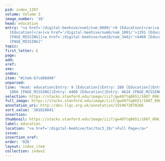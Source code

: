 ```yaml
---
pid: index_1207
volume: Volume 3
image_number: '18'
head: education
entry: "<a href='/digital-beehive/num1/num_0009/'>9 [Education]</a>|<a href='/digital-beehive/num2/num_0315/'>280
  [Education]</a>|<a href='/digital-beehive/num6/num_1801/'>1291 [Education]</a>|1866
  [PAGE_MISSING]|<a href='/digital-beehive/num10/num_3442/'>4460 [Education]</a>|4624
  [PAGE_MISSING]"
topic:
first_letter: E
page:
add:
xref:
see:
index:
item: "#item-b7cd88d40"
unparsed:
line: 'Head: education|Entry: 9 [Education]|Entry: 280 [Education]|Entry: 1291 [Education]|Entry:
  1866 [PAGE_MISSING]|Entry: 4460 [Education]|Entry: 4624 [PAGE_MISSING]|#item-b7cd88d40'
selection: https://stacks.stanford.edu/image/iiif/gw497tq8651/1607_0961/1110,841,889,224/full/0/default.jpg
full_image: https://stacks.stanford.edu/image/iiif/gw497tq8651/1607_0961/full/full/0/default.jpg
annotation_uri: http://dev.llgc.org.uk/annotation/1559672878266
sort_value: '301820841'
insertion:
thumbnail: https://stacks.stanford.edu/image/iiif/gw497tq8651/1607_0961/1110,841,889,224/150,/0/default.jpg
label: education
location: "<a href='/digital-beehive/toc/toc3_18/'>Full Page</a>"
issue:
insertion_xref:
order: '026'
layout: index_item
collection: index2
---
```

